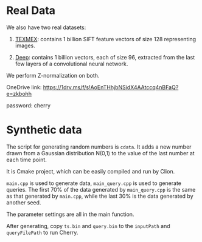 # Real Data

We also have two real datasets:

1. [TEXMEX](http://corpus-texmex.irisa.fr/): contains 1 billion SIFT feature vectors of size 128 representing images.

2. [Deep](http://sites.skoltech.ru/compvision/noimi): contains 1 billion vectors, each of size 96, extracted from the last few layers of a convolutional neural network. 

We perform Z-normalization on both.

OneDrive link: https://1drv.ms/f/s!AoEnTHhjbNSidX4AAtccq4nBFaQ?e=zkbohh

password: cherry

# Synthetic data

The script for generating random numbers is `cdata`. 
It adds a new number drawn from a Gaussian distribution N(0,1) to the value of the last number at each time point.

It is Cmake project, which can be easily compiled and run by Clion. 

`main.cpp` is used to generate data, `main_query.cpp` is used to generate queries.
The first 70% of the data generated by `main_query.cpp` is the same as that generated by `main.cpp`, while the last 30% is the data generated by another seed.

The parameter settings are all in the main function.

After generating, copy `ts.bin` and `query.bin` to the `inputPath` and `queryFilePath`  to run Cherry.
